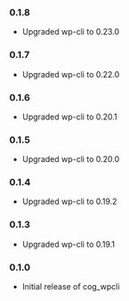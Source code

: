 ### 0.1.8

- Upgraded wp-cli to 0.23.0

### 0.1.7

- Upgraded wp-cli to 0.22.0

### 0.1.6

- Upgraded wp-cli to 0.20.1

### 0.1.5

- Upgraded wp-cli to 0.20.0

### 0.1.4

- Upgraded wp-cli to 0.19.2

### 0.1.3

- Upgraded wp-cli to 0.19.1

### 0.1.0

- Initial release of cog_wpcli

